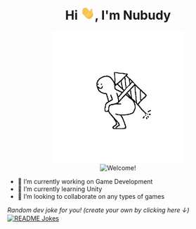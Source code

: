 ### <h1 align="center"> Hi <img width="32" src="https://raw.githubusercontent.com/fatiiates/fatiiates/main/wave.gif"/>, I'm Nubudy </h1>

<div align="center" width="50">
<img src="https://github.com/canklot/canklot/blob/main/media/rocket.gif" alt="InfinityAndBeyond!" width="300"/>
</div>
  
<div align="center" width="50">
<img src="https://i.giphy.com/13HgwGsXF0aiGY/source.gif" alt="Welcome!" width="300"/>
</div>

  

- 🔭 I’m currently working on Game Development
- 🌱 I’m currently learning Unity
- 👯 I’m looking to collaborate on any types of games

<i>Random dev joke for you! (create your own by clicking here ↓)</i><br>
<a href="https://readme-jokes.vercel.app"><img align="center" src="https://readme-jokes.vercel.app/api" alt="README Jokes"></a>


